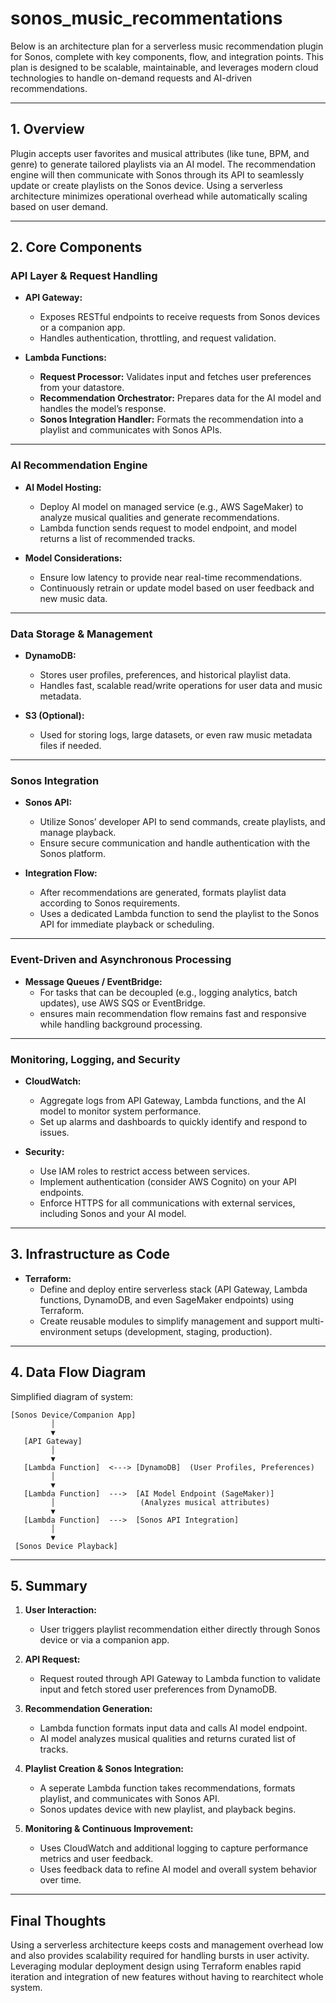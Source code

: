 # sonos_music_recommentations

Below is an architecture plan for a serverless music recommendation plugin for Sonos, complete with key components, flow, and integration points. This plan is designed to be scalable, maintainable, and leverages modern cloud technologies to handle on-demand requests and AI-driven recommendations.

---

## 1. Overview

Plugin accepts user favorites and musical attributes (like tune, BPM, and genre) to generate tailored playlists via an AI model. The recommendation engine will then communicate with Sonos through its API to seamlessly update or create playlists on the Sonos device. Using a serverless architecture minimizes operational overhead while automatically scaling based on user demand.

---

## 2. Core Components

### **API Layer & Request Handling**

- **API Gateway:**
  - Exposes RESTful endpoints to receive requests from Sonos devices or a companion app.
  - Handles authentication, throttling, and request validation.

- **Lambda Functions:**
  - **Request Processor:** Validates input and fetches user preferences from your datastore.
  - **Recommendation Orchestrator:** Prepares data for the AI model and handles the model’s response.
  - **Sonos Integration Handler:** Formats the recommendation into a playlist and communicates with Sonos APIs.

---

### **AI Recommendation Engine**

- **AI Model Hosting:**
  - Deploy AI model on managed service (e.g., AWS SageMaker) to analyze musical qualities and generate recommendations.
  - Lambda function sends request to model endpoint, and model returns a list of recommended tracks.

- **Model Considerations:**
  - Ensure low latency to provide near real-time recommendations.
  - Continuously retrain or update model based on user feedback and new music data.

---

### **Data Storage & Management**

- **DynamoDB:**
  - Stores user profiles, preferences, and historical playlist data.
  - Handles fast, scalable read/write operations for user data and music metadata.

- **S3 (Optional):**
  - Used for storing logs, large datasets, or even raw music metadata files if needed.

---

### **Sonos Integration**

- **Sonos API:**
  - Utilize Sonos’ developer API to send commands, create playlists, and manage playback.
  - Ensure secure communication and handle authentication with the Sonos platform.

- **Integration Flow:**
  - After recommendations are generated, formats playlist data according to Sonos requirements.
  - Uses a dedicated Lambda function to send the playlist to the Sonos API for immediate playback or scheduling.

---

### **Event-Driven and Asynchronous Processing**

- **Message Queues / EventBridge:**
  - For tasks that can be decoupled (e.g., logging analytics, batch updates), use AWS SQS or EventBridge.
  - ensures main recommendation flow remains fast and responsive while handling background processing.

---

### **Monitoring, Logging, and Security**

- **CloudWatch:**
  - Aggregate logs from API Gateway, Lambda functions, and the AI model to monitor system performance.
  - Set up alarms and dashboards to quickly identify and respond to issues.

- **Security:**
  - Use IAM roles to restrict access between services.
  - Implement authentication (consider AWS Cognito) on your API endpoints.
  - Enforce HTTPS for all communications with external services, including Sonos and your AI model.

---

## 3. Infrastructure as Code

- **Terraform:**
  - Define and deploy entire serverless stack (API Gateway, Lambda functions, DynamoDB, and even SageMaker endpoints) using Terraform.
  - Create reusable modules to simplify management and support multi-environment setups (development, staging, production).

---

## 4. Data Flow Diagram

Simplified diagram of system:

```
[Sonos Device/Companion App]
         │
         ▼
   [API Gateway]
         │
         ▼
   [Lambda Function]  <---> [DynamoDB]  (User Profiles, Preferences)
         │
         ▼
   [Lambda Function]  --->  [AI Model Endpoint (SageMaker)]
         │                   (Analyzes musical attributes)
         ▼
   [Lambda Function]  --->  [Sonos API Integration]
         │
         ▼
 [Sonos Device Playback]
```

---

## 5. Summary

1. **User Interaction:**
   - User triggers playlist recommendation either directly through Sonos device or via a companion app.

2. **API Request:**
   - Request routed through API Gateway to Lambda function to validate input and fetch stored user preferences from DynamoDB.

3. **Recommendation Generation:**
   - Lambda function formats input data and calls AI model endpoint.
   - AI model analyzes musical qualities and returns curated list of tracks.

4. **Playlist Creation & Sonos Integration:**
   - A seperate Lambda function takes recommendations, formats playlist, and communicates with Sonos API.
   - Sonos updates device with new playlist, and playback begins.

5. **Monitoring & Continuous Improvement:**
   - Uses CloudWatch and additional logging to capture performance metrics and user feedback.
   - Uses feedback data to refine AI model and overall system behavior over time.

---

## Final Thoughts
Using a serverless architecture keeps costs and management overhead low and also provides scalability required for handling bursts in user activity. Leveraging modular deployment design using Terraform enables rapid iteration and integration of new features without having to rearchitect whole system. 
